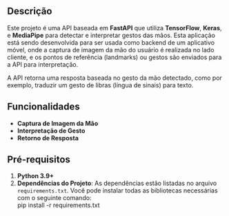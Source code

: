 ## Descrição

Este projeto é uma API baseada em **FastAPI** que utiliza **TensorFlow**, **Keras**, e **MediaPipe** para detectar e interpretar gestos das mãos. Esta aplicação está sendo desenvolvida para ser usada como backend de um aplicativo móvel, onde a captura de imagem da mão do usuário é realizada no lado cliente, e os pontos de referência (landmarks) ou gestos são enviados para a API para interpretação.

A API retorna uma resposta baseada no gesto da mão detectado, como por exemplo, traduzir um gesto de libras (língua de sinais) para texto.

## Funcionalidades

- **Captura de Imagem da Mão**
- **Interpretação de Gesto**
- **Retorno de Resposta**

## Pré-requisitos

1. **Python 3.9+**
2. **Dependências do Projeto**: As dependências estão listadas no arquivo `requirements.txt`. Você pode instalar todas as bibliotecas necessárias com o seguinte comando:  
pip install -r requirements.txt
